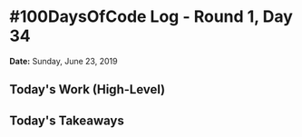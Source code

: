 # #100DaysOfCode Log - Round 1, Day 34

**Date:** Sunday, June 23, 2019


**Today's Work (High-Level)**
- 

**Today's Takeaways**
- 
